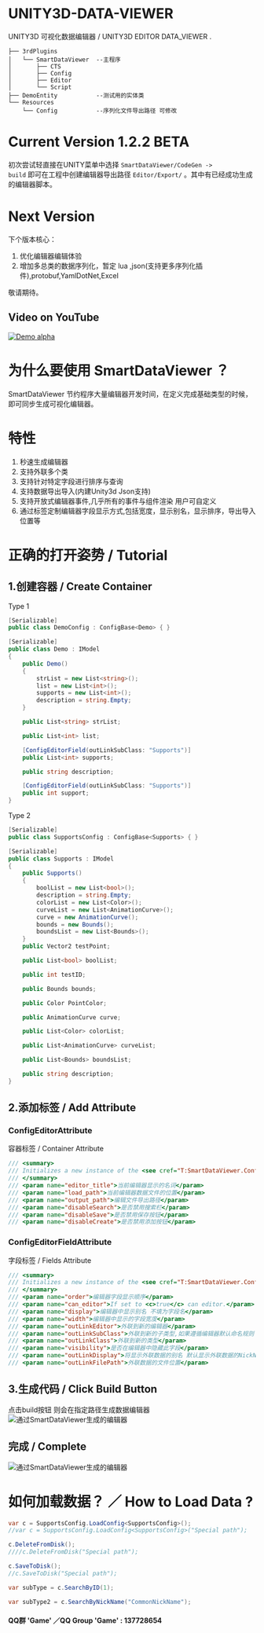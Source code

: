 # UNITY3D-DATA-VIEWER
UNITY3D 可视化数据编辑器 / UNITY3D EDITOR DATA_VIEWER .

```
├── 3rdPlugins
│   └── SmartDataViewer  --主程序
│       ├── CTS          
│       ├── Config
│       ├── Editor
│       └── Script
├── DemoEntity           --测试用的实体类
└── Resources
    └── Config           --序列化文件导出路径 可修改

```

# Current Version 1.2.2 BETA

初次尝试轻直接在UNITY菜单中选择 <code>SmartDataViewer/CodeGen -> build</code> 即可在工程中创建编辑器导出路径 <code>Editor/Export/</code> 。其中有已经成功生成的编辑器脚本。


# Next Version 

下个版本核心：
1. 优化编辑器编辑体验
2. 增加多总类的数据序列化，暂定 lua ,json(支持更多序列化插件),protobuf,YamlDotNet,Excel

敬请期待。

## Video on YouTube


[![Demo alpha](http://img.youtube.com/vi/cjk8dZT1TTU/0.jpg)](https://www.youtube.com/embed/cjk8dZT1TTU)


# 为什么要使用 SmartDataViewer ？
SmartDataViewer 节约程序大量编辑器开发时间，在定义完成基础类型的时候，即可同步生成可视化编辑器。

# 特性
1. 秒速生成编辑器
2. 支持外联多个类
3. 支持针对特定字段进行排序与查询
4. 支持数据导出导入(内建Unity3d Json支持)
5. 支持开放式编辑器事件,几乎所有的事件与组件渲染 用户可自定义
6. 通过标签定制编辑器字段显示方式,包括宽度，显示别名，显示排序，导出导入位置等


# 正确的打开姿势 / Tutorial
## 1.创建容器 / Create Container

Type 1
``` cs
[Serializable]
public class DemoConfig : ConfigBase<Demo> { }

[Serializable]
public class Demo : IModel
{
	public Demo()
	{
		strList = new List<string>();
		list = new List<int>();
		supports = new List<int>();
		description = string.Empty;
	}

	public List<string> strList;

	public List<int> list;

	[ConfigEditorField(outLinkSubClass: "Supports")]
	public List<int> supports;

	public string description;

	[ConfigEditorField(outLinkSubClass: "Supports")]
	public int support;
}
```
Type 2
``` cs
[Serializable]
public class SupportsConfig : ConfigBase<Supports> { }

[Serializable]
public class Supports : IModel
{
	public Supports()
	{
		boolList = new List<bool>();
		description = string.Empty;
		colorList = new List<Color>();
		curveList = new List<AnimationCurve>();
		curve = new AnimationCurve();
		bounds = new Bounds();
		boundsList = new List<Bounds>();
	}
	public Vector2 testPoint;

	public List<bool> boolList;

	public int testID;

	public Bounds bounds;

	public Color PointColor;

	public AnimationCurve curve;

	public List<Color> colorList;

	public List<AnimationCurve> curveList;

	public List<Bounds> boundsList;

	public string description;
}

```

## 2.添加标签 / Add Attribute

### ConfigEditorAttribute
容器标签 / Container Attribute
``` cs
/// <summary>
/// Initializes a new instance of the <see cref="T:SmartDataViewer.ConfigEditorAttribute"/> class.
/// </summary>
/// <param name="editor_title">当前编辑器显示的名词</param>
/// <param name="load_path">当前编辑器数据文件的位置</param>
/// <param name="output_path">编辑文件导出路径</param>
/// <param name="disableSearch">是否禁用搜索栏</param>
/// <param name="disableSave">是否禁用保存按钮</param>
/// <param name="disableCreate">是否禁用添加按钮</param>
```

### ConfigEditorFieldAttribute 
字段标签 / Fields Attribute
``` cs
/// <summary>
/// Initializes a new instance of the <see cref="T:SmartDataViewer.ConfigEditorFieldAttribute"/> class.
/// </summary>
/// <param name="order">编辑器字段显示顺序</param>
/// <param name="can_editor">If set to <c>true</c> can editor.</param>
/// <param name="display">编辑器中显示别名 不填为字段名</param>
/// <param name="width">编辑器中显示的字段宽度</param>
/// <param name="outLinkEditor">外联到新的编辑器</param>
/// <param name="outLinkSubClass">外联到新的子类型,如果遵循编辑器默认命名规则 只需要填写此项即可</param>
/// <param name="outLinkClass">外联到新的类型</param>
/// <param name="visibility">是否在编辑器中隐藏此字段</param>
/// <param name="outLinkDisplay">将显示外联数据的别名 默认显示外联数据的NickName如果没有则显示ID</param>
/// <param name="outLinkFilePath">外联数据的文件位置</param>
```

## 3.生成代码 / Click Build Button
点击build按钮 则会在指定路径生成数据编辑器
![通过SmartDataViewer生成的编辑器](/A6153579-9537-404D-9007-CE9B85F69BBF.png)


## 完成 / Complete
![通过SmartDataViewer生成的编辑器](/F1CC3692-35AB-4E74-B030-5E8006171256.png)


# 如何加载数据？ ／ How to Load Data ?

``` cs
var c = SupportsConfig.LoadConfig<SupportsConfig>();
//var c = SupportsConfig.LoadConfig<SupportsConfig>("Special path");

c.DeleteFromDisk();
////c.DeleteFromDisk("Special path");

c.SaveToDisk();
//c.SaveToDisk("Special path");

var subType = c.SearchByID(1);

var subType2 = c.SearchByNickName("CommonNickName");
```

#### QQ群 'Game' ／QQ Group 'Game' : 137728654  